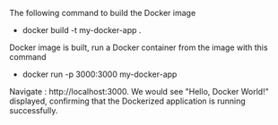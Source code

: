 The following command to build the Docker image
 - docker build -t my-docker-app .

Docker image is built, run a Docker container from the image with this command
 - docker run -p 3000:3000 my-docker-app
   
Navigate : http://localhost:3000.
  We would see "Hello, Docker World!" displayed, confirming that the Dockerized application is running successfully.
